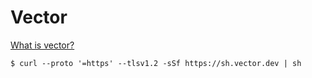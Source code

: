 # Vector

[What is vector?](https://vector.dev/docs/about/what-is-vector/)


```
$ curl --proto '=https' --tlsv1.2 -sSf https://sh.vector.dev | sh
```

